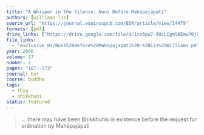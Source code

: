 ```yaml
---
title: "A Whisper in the Silence: Nuns Before Mahāpajāpatī"
authors: [williams-liz]
source_url: "https://journal.equinoxpub.com/BSR/article/view/14479"
formats: [pdf]
drive_links: ["https://drive.google.com/file/d/1ro6pu7-9UcLCgml6Emw70jO5F0ksPlZ1/view?usp=drivesdk"]
file_links:
  - "exclusive_01/Nuns%20Before%20Mahapajapati%20-%20Liz%20Williams.pdf"
year: 2000
volume: 17
number: 2
pages: "167--173"
journal: bsr
course: buddha
tags:
  - thig
  - bhikkhuni
status: featured
---
```


> … there may have been Bhikkhunīs in existence before the request for ordination by Mahāpajāpatī

